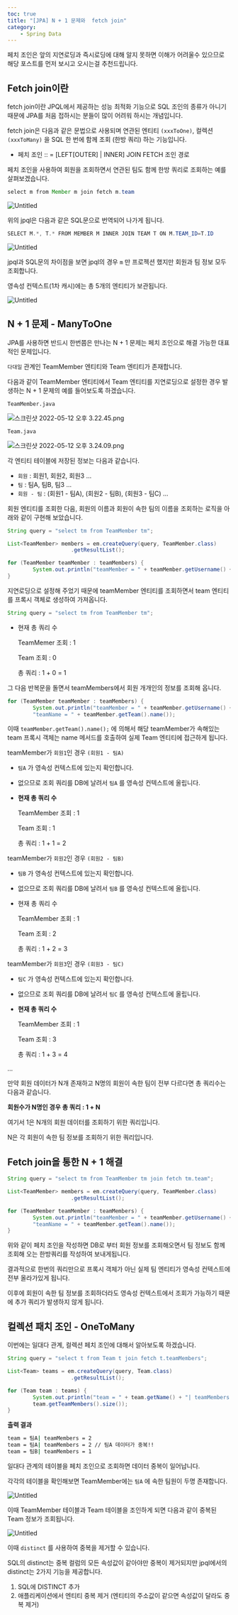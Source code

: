 ```yaml
---
toc: true
title: "[JPA] N + 1 문제와  fetch join"
category:
    - Spring Data
---
```


페치 조인은 앞의 지연로딩과 즉시로딩에 대해 알지 못하면 이해가 
어려울수 있으므로 해당 포스트를 먼저 보시고 오시는걸 추천드립니다.

## Fetch join이란

fetch join이란 JPQL에서 제공하는 성능 최적화 기능으로 SQL 
조인의 종류가 아니기 때문에 JPA를 처음 접하시는 분들이 많이 어려워 
하시는 개념입니다.

fetch join은 다음과 같은 문법으로 사용되며 연관된 엔티티 `(xxxToOne)`, 컬렉션 `(xxxToMany)` 을 SQL 한 번에 함께 조회
(한방 쿼리) 하는 기능입니다.

- 페치 조인 :: = [LEFT[OUTER] | INNER] JOIN FETCH 조인 
경로
    
    

페치 조인을 사용하여 회원을 조회하면서 연관된 팀도 함께 한방 쿼리로 
조회하는 예를 살펴보겠습니다.

```java
select m from Member m join fetch m.team
```

![Untitled](https://i.imgur.com/KarygTF.png)

위의 jpql은 다음과 같은 SQL문으로 번역되어 나가게 됩니다.

```java
SELECT M.*, T.* FROM MEMBER M INNER JOIN TEAM T ON M.TEAM_ID=T.ID
```

![Untitled](https://i.imgur.com/5wIqGxs.png)

jpql과 SQL문의 차이점을 보면 jpql의 경우 `m` 만 프로젝션 했지만 
회원과 팀 정보 모두 조회합니다.

영속성 컨텍스트(1차 캐시)에는 총 5개의 엔티티가 보관됩니다.

![Untitled](https://i.imgur.com/f0jJ6za.png)

## N + 1 문제 - ManyToOne

JPA를 사용하면 반드시 한번쯤은 만나는 N + 1 문제는 페치 조인으로 
해결 가능한 대표적인 문제입니다.

`다대일` 관계인 TeamMember 엔티티와 Team 엔티티가 존재합니다.

다음과 같이 TeamMember 엔티티에서 Team 엔티티를 지연로딩으로 
설정한 경우 발생하는 N + 1 문제의 예를 들어보도록 하겠습니다.

`TeamMember.java`

![스크린샷 2022-05-12 오후 3.22.45.png](https://i.imgur.com/lz6Sw9p.png)

`Team.java`

![스크린샷 2022-05-12 오후 3.24.09.png](https://i.imgur.com/8ZmDJ9D.png)

각 엔티티 테이블에 저장된 정보는 다음과 같습니다.

- `회원` : 회원1, 회원2, 회원3 ...
- `팀` : 팀A, 팀B, 팀3 ...
- `회원 - 팀` : (회원1 - 팀A), (회원2 - 팀B), (회원3 - 팀C) ...

회원 엔티티를 조회한 다음, 회원의 이름과 회원이 속한 팀의 이름을 
조회하는 로직을 아래와 같이 구현해 보았습니다.

```java
String query = "select tm from TeamMember tm";

List<TeamMember> members = em.createQuery(query, TeamMember.class)
					.getResultList();

for (TeamMember teamMember : teamMembers) {
		System.out.println("teamMember = " + teamMember.getUsername() + ", " + "teamName = " + teamMember.getTeam().name());
}
```

지연로딩으로 설정해 주었기 때문에 teamMember 엔티티를 조회하면서 
team 엔티티를 프록시 객체로 생성하여 가져옵니다.

```java
String query = "select tm from TeamMember tm";
```

- 현재 총 쿼리 수
    
    TeamMemer 조회 : 1
    
    Team 조회 : 0
    
    총 쿼리 : 1 + 0 = 1
    

그 다음 반복문을 돌면서 teamMembers에서 회원 개개인의 정보를 
조회해 옵니다.

```java
for (TeamMember teamMember : teamMembers) {
		System.out.println("teamMember = " + teamMember.getUsername() + ", " + 
		"teamName = " + teamMember.getTeam().name());
```

이때 `teamMember.getTeam().name();` 에 의해서 해당 
teamMember가 속해있는 team 프록시 객체는 name 메서드를 
호출하여 실제 Team 엔티티에 접근하게 됩니다. 

teamMember가 `회원1`인 경우 `(회원1 - 팀A)`

- `팀A` 가 영속성 컨텍스트에 있는지 확인합니다.
- 없으므로 조회 쿼리를 DB에 날려서 `팀A` 를 영속성 컨텍스트에 
올립니다.
- **현재 총 쿼리 수**
    
    TeamMember 조회 : 1
    
    Team 조회 : 1
    
    총 쿼리 : 1 + 1 = 2
    

teamMember가 `회원2`인 경우 `(회원2 - 팀B)`

- `팀B` 가 영속성 컨텍스트에 있는지 확인합니다.
- 없으므로 조회 쿼리를 DB에 날려서 `팀B` 를 영속성 컨텍스트에 
올립니다.
- 현재 총 쿼리 수
    
    TeamMember 조회 : 1
    
    Team 조회 : 2
    
    총 쿼리 : 1 + 2 = 3
    

teamMember가 `회원3`인 경우 `(회원3 - 팀C)`

- `팀C` 가 영속성 컨텍스트에 있는지 확인합니다.
- 없으므로 조회 쿼리를 DB에 날려서 `팀C` 를 영속성 컨텍스트에 
올립니다.
- **현재 총 쿼리 수**
    
    TeamMember 조회 : 1
    
    Team 조회 : 3
    
    총 쿼리 : 1 + 3 = 4
    

... 

만약 회원 데이터가 N개 존재하고 N명의 회원이 속한 팀이 전부 
다르다면 총 쿼리수는 다음과 같습니다.

**회원수가 N명인 경우 총 쿼리 : 1 + N**

여기서 1은 N개의 회원 데이터를 조회하기 위한 쿼리입니다.

N은 각 회원이 속한 팀 정보를 조회하기 위한 쿼리입니다.

## Fetch join을 통한 N + 1 해결

```java
String query = "select tm from TeamMember tm join fetch tm.team";

List<TeamMember> members = em.createQuery(query, TeamMember.class)
					.getResultList();

for (TeamMember teamMember : teamMembers) {
		System.out.println("teamMember = " + teamMember.getUsername() + ", " + 
		"teamName = " + teamMember.getTeam().name());
}
```

위와 같이 페치 조인을 작성하면 DB로 부터 회원 정보를 조회해오면서 
팀 정보도 함께 조회해 오는 한방쿼리를 작성하여 보내게됩니다.

결과적으로 한번의 쿼리만으로 프록시 객체가 아닌 실제 팀 엔티티가 
영속성 컨텍스트에 전부 올라가있게 됩니다.

이후에 회원이 속한 팀 정보를 조회하더라도 영속성 컨텍스트에서 조회가 
가능하기 때문에 추가 쿼리가 발생하지 않게 됩니다.

## 컬렉션 패치 조인 - OneToMany

이번에는 일대다 관계, 컬렉션 페치 조인에 대해서 알아보도록 
하겠습니다.

```java
String query = "select t from Team t join fetch t.teamMembers";

List<Team> teams = em.createQuery(query, Team.class)
					.getResultList();

for (Team team : teams) {
		System.out.println("team = " + team.getName() + "| teamMembers = " + 
		team.getTeamMembers().size());
}
```

**출력 결과**

```bash
team = 팀A| teamMembers = 2
team = 팀A| teamMembers = 2 // 팀A 데이터가 중복!!
team = 팀B| teamMembers = 1
```

일대다 관계의 테이블을 페치 조인으로 조회하면 데이터 중복이 
일어납니다.  

각각의 테이블을 확인해보면 TeamMember에는 `팀A` 에 속한 팀원이 
두명 존재합니다.

![Untitled](https://i.imgur.com/oVDCfGY.png)

이때 TeamMember 테이블과 Team 테이블을 조인하게 되면 다음과 같이 중복된 Team 정보가 조회됩니다.

![Untitled](https://i.imgur.com/hbRpfub.png)

 

이때 `distinct` 를 사용하여 중복을 제거할 수 있습니다.

SQL의 distinct는 중복 컬럼의 모든 속성값이 같아야만 중복이 
제거되지만 jpql에서의 distinct는 2가지 기능을 제공합니다.

1. SQL에 DISTINCT 추가
2. 애플리케이션에서 엔티티 중복 제거 (엔티티의 주소값이 같으면 
속성값이 달라도 중복 제거)